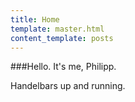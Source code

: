 ```yaml
---
title: Home
template: master.html
content_template: posts
---
```


###Hello. It's me, Philipp.

Handelbars up and running.